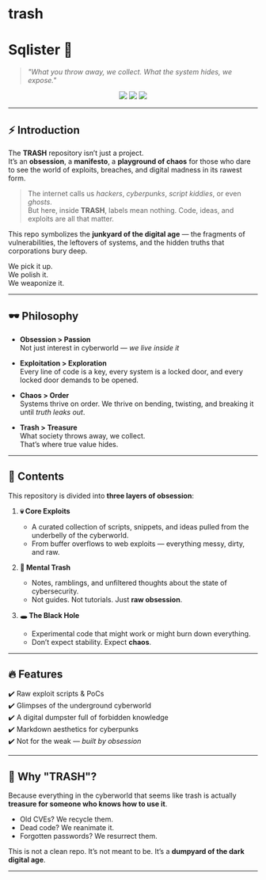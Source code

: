 # trash
# Sqlister 💉 
> *"What you throw away, we collect. What the system hides, we expose."*  

<p align="center">
  <img src="https://img.shields.io/badge/status-underground-black?style=for-the-badge&logo=matrix&logoColor=green">
  <img src="https://img.shields.io/badge/built_with-obsession-red?style=for-the-badge&logo=hackthebox&logoColor=white">
  <img src="https://img.shields.io/badge/purpose-exploit%20the%20cyberworld-green?style=for-the-badge&logo=ghostery&logoColor=white">
</p>  

---

## ⚡ Introduction  
 
The **TRASH** repository isn’t just a project.  
It’s an **obsession**, a **manifesto**, a **playground of chaos** for those who dare to see the world of exploits, breaches, and digital madness in its rawest form.  

> The internet calls us *hackers*, *cyberpunks*, *script kiddies*, or even *ghosts*.  
> But here, inside **TRASH**, labels mean nothing. Code, ideas, and exploits are all that matter.  

This repo symbolizes the **junkyard of the digital age** — the fragments of vulnerabilities, the leftovers of systems, and the hidden truths that corporations bury deep.  

We pick it up.  
We polish it.  
We weaponize it.  

---

## 🕶️ Philosophy  

- **Obsession > Passion**  
  Not just interest in cyberworld — *we live inside it*

- **Exploitation > Exploration**  
  Every line of code is a key, every system is a locked door, and every locked door demands to be opened.  

- **Chaos > Order**  
  Systems thrive on order. We thrive on bending, twisting, and breaking it until *truth leaks out*.  

- **Trash > Treasure**  
  What society throws away, we collect.  
  That’s where true value hides.  

---

## 📂 Contents  

This repository is divided into **three layers of obsession**:  

1. **💀 Core Exploits**  
   - A curated collection of scripts, snippets, and ideas pulled from the underbelly of the cyberworld.  
   - From buffer overflows to web exploits — everything messy, dirty, and raw.  

2. **🧠 Mental Trash**  
   - Notes, ramblings, and unfiltered thoughts about the state of cybersecurity.  
   - Not guides. Not tutorials. Just **raw obsession**.  

3. **🕳️ The Black Hole**  
   - Experimental code that might work or might burn down everything.  
   - Don’t expect stability. Expect **chaos**.  

---
 
## 🔥 Features  

✔️ Raw exploit scripts & PoCs  
✔️ Glimpses of the underground cyberworld  
✔️ A digital dumpster full of forbidden knowledge  
✔️ Markdown aesthetics for cyberpunks  
✔️ Not for the weak — *built by obsession*  

---

## 🧩 Why "TRASH"?  

Because everything in the cyberworld that seems like trash is actually **treasure for someone who knows how to use it**.  

- Old CVEs? We recycle them.  
- Dead code? We reanimate it.  
- Forgotten passwords? We resurrect them.  

This is not a clean repo. It’s not meant to be. It’s a **dumpyard of the dark digital age**.  

---

